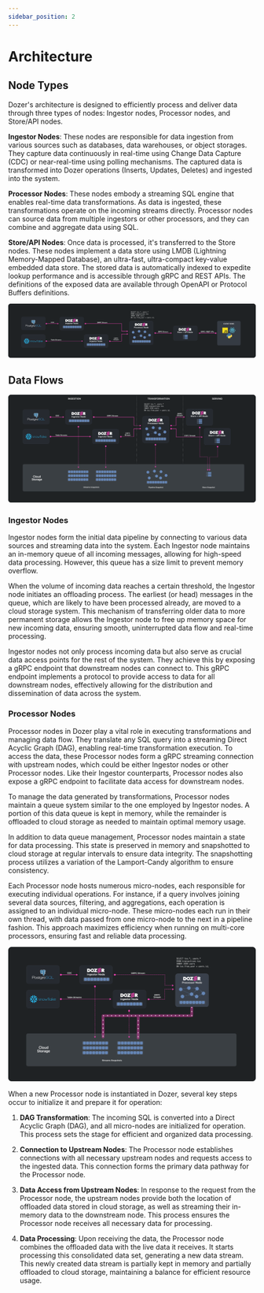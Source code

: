 ```yaml
---
sidebar_position: 2
---
```


# Architecture

## Node Types
Dozer's architecture is designed to efficiently process and deliver data through three types of nodes: Ingestor nodes, Processor nodes, and Store/API nodes. 

**Ingestor Nodes**: These nodes are responsible for data ingestion from various sources such as databases, data warehouses, or object storages. They capture data continuously in real-time using Change Data Capture (CDC) or near-real-time using polling mechanisms. The captured data is transformed into Dozer operations (Inserts, Updates, Deletes) and ingested into the system.

**Processor Nodes**: These nodes embody a streaming SQL engine that enables real-time data transformations. As data is ingested, these transformations operate on the incoming streams directly. Processor nodes can source data from multiple ingestors or other processors, and they can combine and aggregate data using SQL.

**Store/API Nodes**: Once data is processed, it's transferred to the Store nodes. These nodes implement a data store using LMDB (Lightning Memory-Mapped Database), an ultra-fast, ultra-compact key-value embedded data store. The stored data is automatically indexed to expedite lookup performance and is accessible through gRPC and REST APIs. The definitions of the exposed data are available through OpenAPI or Protocol Buffers definitions.

![Dozer Architecture](./arch.svg)

## Data Flows

![Dozer Architecture](./images/e2e.svg)

### Ingestor Nodes
Ingestor nodes form the initial data pipeline by connecting to various data sources and streaming data into the system. Each Ingestor node maintains an in-memory queue of all incoming messages, allowing for high-speed data processing. However, this queue has a size limit to prevent memory overflow. 

When the volume of incoming data reaches a certain threshold, the Ingestor node initiates an offloading process. The earliest (or head) messages in the queue, which are likely to have been processed already, are moved to a cloud storage system. This mechanism of transferring older data to more permanent storage allows the Ingestor node to free up memory space for new incoming data, ensuring smooth, uninterrupted data flow and real-time processing.

Ingestor nodes not only process incoming data but also serve as crucial data access points for the rest of the system. They achieve this by exposing a gRPC endpoint that downstream nodes can connect to. This gRPC endpoint implements a protocol to provide access to data for all downstream nodes, effectively allowing for the distribution and dissemination of data across the system.

### Processor Nodes
Processor nodes in Dozer play a vital role in executing transformations and managing data flow. They translate any SQL query into a streaming Direct Acyclic Graph (DAG), enabling real-time transformation execution. To access the data, these Processor nodes form a gRPC streaming connection with upstream nodes, which could be either Ingestor nodes or other Processor nodes. Like their Ingestor counterparts, Processor nodes also expose a gRPC endpoint to facilitate data access for downstream nodes.

To manage the data generated by transformations, Processor nodes maintain a queue system similar to the one employed by Ingestor nodes. A portion of this data queue is kept in memory, while the remainder is offloaded to cloud storage as needed to maintain optimal memory usage.

In addition to data queue management, Processor nodes maintain a state for data processing. This state is preserved in memory and snapshotted to cloud storage at regular intervals to ensure data integrity. The snapshotting process utilizes a variation of the Lamport-Candy algorithm to ensure consistency.

Each Processor node hosts numerous micro-nodes, each responsible for executing individual operations. For instance, if a query involves joining several data sources, filtering, and aggregations, each operation is assigned to an individual micro-node. These micro-nodes each run in their own thread, with data passed from one micro-node to the next in a pipeline fashion. This approach maximizes efficiency when running on multi-core processors, ensuring fast and reliable data processing.

![Dozer Architecture](./images/proc_node_start.svg)

When a new Processor node is instantiated in Dozer, several key steps occur to initialize it and prepare it for operation:

1. **DAG Transformation**: The incoming SQL is converted into a Direct Acyclic Graph (DAG), and all micro-nodes are initialized for operation. This process sets the stage for efficient and organized data processing.

2. **Connection to Upstream Nodes**: The Processor node establishes connections with all necessary upstream nodes and requests access to the ingested data. This connection forms the primary data pathway for the Processor node.

3. **Data Access from Upstream Nodes**: In response to the request from the Processor node, the upstream nodes provide both the location of offloaded data stored in cloud storage, as well as streaming their in-memory data to the downstream node. This process ensures the Processor node receives all necessary data for processing.

4. **Data Processing**: Upon receiving the data, the Processor node combines the offloaded data with the live data it receives. It starts processing this consolidated data set, generating a new data stream. This newly created data stream is partially kept in memory and partially offloaded to cloud storage, maintaining a balance for efficient resource usage.
